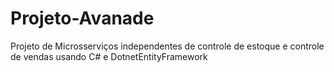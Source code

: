 # Projeto-Avanade
Projeto de Microsserviços independentes de controle de estoque e controle de vendas usando C# e DotnetEntityFramework
